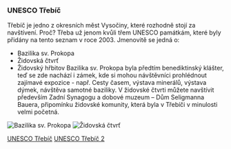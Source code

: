 ### UNESCO Třebíč

Třebíč je jedno z okresních měst Vysočiny, které rozhodně stojí za navštívení. Proč? Třeba už jenom kvůli třem UNESCO památkám, 
které byly přidány na tento seznam v roce 2003. Jmenovitě se jedná o:
-	Bazilika sv. Prokopa
-	Židovská čtvrť
-	Židovský hřbitov
Bazilika sv. Prokopa byla předtím benediktinský klášter, teď se zde nachází i zámek, kde si mohou návštěvníci prohlédnout 
zajímavé expozice - např. Cesty časem, výstava minerálů, výstava dýmek, návštěva samotné baziliky.
V židovské čtvrti můžete navštívit především Zadní Synagogu a dobové muzeum – Dům Seligmanna Bauera, připomínku židovské 
komunity, která byla v Třebíči v minulosti velmi početná.

![Bazilika sv. Prokopa](/images/bazilika.jpeg "Bazilika")
![Židovská čtvrť](/images/zidovskactvrt.jpeg "Židovská čtvrť")

[UNESCO Třebíč](http://www.trebic.cz/unesco/)
[UNESCO Třebíč 2](http://www.unesco-czech.cz/trebic/predstaveni/)
